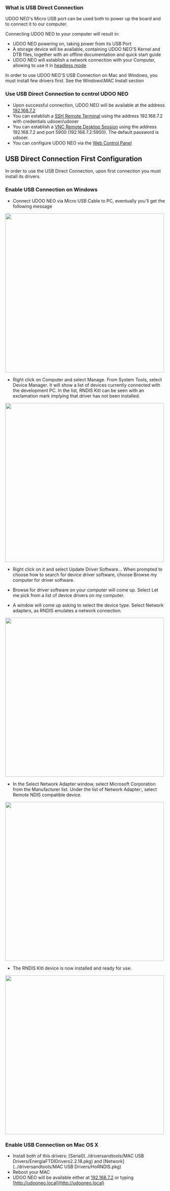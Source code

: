 ### What is USB Direct Connection

UDOO NEO's Micro USB port can be used both to power up the board and to connect it to our computer.

Connecting UDOO NEO to your computer will result in:

* UDOO NEO powering on, taking power from its USB Port
* A storage device will be available, containing UDOO NEO'S Kernel and DTB files, together with an offline documentation and quick start guide
* UDOO NEO will establish a network connection with your Computer, allowing to use it in [headless mode](../Getting_Started/Use_as_an_headless_IoT_Device)

In order to use UDOO NEO'S USB Connection on Mac and Windows, you must install few drivers first. See the Windows\MAC Install section

### Use USB Direct Connection to ccntrol UDOO NEO

* Upon successful connection, UDOO NEO will be available at the address [192.168.7.2](http://192.168.7.2)
* You can establish a [SSH Remote Terminal](03_Remote_Terminal_(SSH)) using the address 192.168.7.2 with credentials udooer/udooer
* You can establish a [VNC Remote Desktop Session](04_Remote_Desktop_(VNC)) using the address 192.168.7.2 and port 5900 (192.168.7.2:5900). The default password is udooer.
* You can configure UDOO NEO via the [Web Control Panel](01_Web_Control_Panel)




## USB Direct Connection First Configuration

In order to use the USB Direct Connection, upon first connection you must install its drivers. 

### Enable USB Connection on Windows

* Connect UDOO NEO via Micro USB Cable to PC, eventually you'll get the following message

<img style="width:500px;" src="../img/win_drv/wd_01.jpg">

* Right click on Computer and select Manage. From System Tools, select Device Manager. It will show a list of devices currently connected with the development PC. In the list, RNDIS Kitl can be seen with an exclamation mark implying that driver has not been installed.

<img style="width:500px;" src="../img/win_drv/wd_02.jpg">

* Right click on it and select Update Driver Software... When prompted to choose how to search for device driver software, choose Browse my computer for driver software.

* Browse for driver software on your computer will come up. Select Let me pick from a list of device drivers on my computer.

* A window will come up asking to select the device type. Select Network adapters, as RNDIS emulates a network connection.

<img style="width:500px;" src="../img/win_drv/wd_03.jpg">

* In the Select Network Adapter window, select Microsoft Corporation from the Manufacturer list. Under the list of Network Adapter:, select Remote NDIS compatible device.

<img style="width:500px;" src="../img/win_drv/wd_04.jpg">

* The RNDIS Kitl device is now installed and ready for use.

<img style="width:500px;" src="../img/win_drv/wd_05.jpg">

### Enable USB Connection on Mac OS X 

* Install both of this drivers: [Serial](../driversandtools/MAC USB Drivers/EnergiaFTDIDrivers2.2.18.pkg) and [Network](../driversandtools/MAC USB Drivers/HoRNDIS.pkg)
* Reboot your MAC
* UDOO NEO will be available either at [192.168.7.2](http://192.168.7.2) or typing   [http://udooneo.local](http://udooneo.local)




